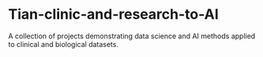 # Tian-clinic-and-research-to-AI
A collection of projects demonstrating data science and AI methods applied to clinical and biological datasets.
